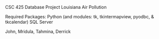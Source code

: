 CSC 425 Database Project
Louisiana Air Pollution

Required Packages:
Python (and modules: tk, tkintermapview, pyodbc, & tkcalendar)
SQL Server

John, Mridula, Tahmina, Derrick
